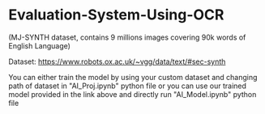 # Evaluation-System-Using-OCR

(MJ-SYNTH dataset, contains 9 millions images covering 90k words of English Language)

Dataset: https://www.robots.ox.ac.uk/~vgg/data/text/#sec-synth

You can either train the model by using your custom dataset and changing path of dataset in "AI_Proj.ipynb" python file or you can use our trained model provided in the link above and directly run "AI_Model.ipynb" python file
